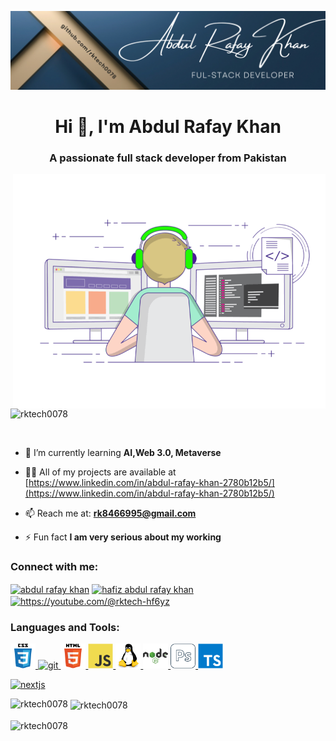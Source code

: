 ![logo](https://github.com/rktech0078/rktech0078/blob/main/Black%20Minimal%20Motivation%20Quote%20LinkedIn%20Banner.png)

<h1 align="center">Hi 👋, I'm Abdul Rafay Khan</h1>
<h3 align="center">A passionate full stack developer from Pakistan</h3>

<img align="right" alt="coding" width="500" src="https://raw.githubusercontent.com/devSouvik/devSouvik/master/gif3.gif">

<p align="left"> <img src="https://komarev.com/ghpvc/?username=rktech0078&label=Profile%20views&color=0e75b6&style=flat" alt="rktech0078" /> </p>

<p align="left"> <a href="https://twitter.com/" target="blank"><img src="https://img.shields.io/twitter/follow/?logo=twitter&style=for-the-badge" alt="" /></a> </p>

- 🌱 I’m currently learning **AI,Web 3.0, Metaverse**

- 👨‍💻 All of my projects are available at [https://www.linkedin.com/in/abdul-rafay-khan-2780b12b5/](https://www.linkedin.com/in/abdul-rafay-khan-2780b12b5/)

- 📫 Reach me at: **rk8466995@gmail.com**

- ⚡ Fun fact **I am very serious about my working**

<h3 align="left">Connect with me:</h3>
<p align="left">
<a href="https://www.linkedin.com/in/abdul-rafay-khan-2780b12b5/" target="blank"><img align="center" src="https://raw.githubusercontent.com/rahuldkjain/github-profile-readme-generator/master/src/images/icons/Social/linked-in-alt.svg" alt="abdul rafay khan" height="30" width="40" /></a>
<a href="https://www.facebook.com/people/Hafiz-Abdul-Rafay-Khan/pfbid0R8b9Rf8WXZVUUs3P6xwZvendzghqpWPsmv9QKavaEwqHgCurfqJVDs3fJSPfb2ujl/" target="blank"><img align="center" src="https://raw.githubusercontent.com/rahuldkjain/github-profile-readme-generator/master/src/images/icons/Social/facebook.svg" alt="hafiz abdul rafay khan" height="30" width="40" /></a>
<a href="https://www.youtube.com/channel/UCQ7xGGBNKHxE2USe1ro5czA" target="blank"><img align="center" src="https://raw.githubusercontent.com/rahuldkjain/github-profile-readme-generator/master/src/images/icons/Social/youtube.svg" alt="https://youtube.com/@rktech-hf6yz" height="30" width="40" /></a>
</p>

<h3 align="left">Languages and Tools:</h3>
<p align="left"> <a href="https://www.w3schools.com/css/" target="_blank" rel="noreferrer"> <img src="https://raw.githubusercontent.com/devicons/devicon/master/icons/css3/css3-original-wordmark.svg" alt="css3" width="40" height="40"/> </a> <a href="https://git-scm.com/" target="_blank" rel="noreferrer"> <img src="https://www.vectorlogo.zone/logos/git-scm/git-scm-icon.svg" alt="git" width="40" height="40"/> </a> <a href="https://www.w3.org/html/" target="_blank" rel="noreferrer"> <img src="https://raw.githubusercontent.com/devicons/devicon/master/icons/html5/html5-original-wordmark.svg" alt="html5" width="40" height="40"/> </a> <a href="https://developer.mozilla.org/en-US/docs/Web/JavaScript" target="_blank" rel="noreferrer"> <img src="https://raw.githubusercontent.com/devicons/devicon/master/icons/javascript/javascript-original.svg" alt="javascript" width="40" height="40"/> </a> <a href="https://www.linux.org/" target="_blank" rel="noreferrer"> <img src="https://raw.githubusercontent.com/devicons/devicon/master/icons/linux/linux-original.svg" alt="linux" width="40" height="40"/> </a> <a href="https://nodejs.org" target="_blank" rel="noreferrer"> <img src="https://raw.githubusercontent.com/devicons/devicon/master/icons/nodejs/nodejs-original-wordmark.svg" alt="nodejs" width="40" height="40"/> </a> <a href="https://www.photoshop.com/en" target="_blank" rel="noreferrer"> <img src="https://raw.githubusercontent.com/devicons/devicon/master/icons/photoshop/photoshop-line.svg" alt="photoshop" width="40" height="40"/> </a> <a href="https://www.typescriptlang.org/" target="_blank" rel="noreferrer"> <img src="https://raw.githubusercontent.com/devicons/devicon/master/icons/typescript/typescript-original.svg" alt="typescript" width="40" height="40"/> </a> </p>
<p align="left"> <a href="https://nextjs.org/" target="_blank" rel="noreferrer"> <img src="https://cdn.worldvectorlogo.com/logos/nextjs-2.svg" alt="nextjs" width="40" height="40"/> </a> </p>


<p><img align="left" src="https://github-readme-stats.vercel.app/api/top-langs?username=rktech0078&show_icons=true&locale=en&layout=compact" alt="rktech0078" /></p>

<p>&nbsp;<img align="center" src="https://github-readme-stats.vercel.app/api?username=rktech0078&show_icons=true&locale=en" alt="rktech0078" /></p>

<p><img align="center" src="https://github-readme-streak-stats.herokuapp.com/?user=rktech0078&" alt="rktech0078" /></p>






